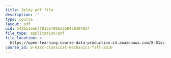 ```yaml
---
title: 3play pdf file
description: ''
type: course
layout: pdf
uid: 542651eebff015e780bd2b0420394854
file_type: application/pdf
file_location: >-
  https://open-learning-course-data-production.s3.amazonaws.com/8-01sc-classical-mechanics-fall-2016/542651eebff015e780bd2b0420394854_CcJoqITNvh0.pdf
course_id: 8-01sc-classical-mechanics-fall-2016
---
```

